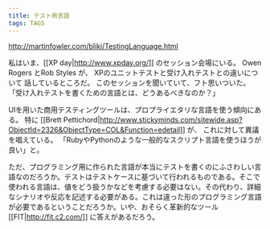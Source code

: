 ```yaml
---
title: テスト用言語
tags: TAGS
---
```


http://martinfowler.com/bliki/TestingLanguage.html

私はいま、[[XP day|http://www.xpday.org/]] のセッション会場にいる。
Owen Rogers とRob Styles が、
XPのユニットテストと受け入れテストとの違いについて
話しているところだ。
このセッションを聞いていて、フト思いついた。
「受け入れテストを書くための言語とは、どうあるべきなのか？」

UIを用いた商用テスティングツールは、プロプライエタリな言語を使う傾向にある。
特に [[Brett Pettichord|http://www.stickyminds.com/sitewide.asp?ObjectId=2326&ObjectType=COL&Function=edetail]] が、
これに対して異議を唱えている。
「RubyやPythonのような一般的なスクリプト言語を使うほうが良い」と。

ただ、プログラミング用に作られた言語が本当にテストを書くのにふさわしい言語なのだろうか。テストはテストケースに基づいて行われるものである。そこで使われる言語は、値をどう扱うかなどを考慮する必要はない。その代わり、詳細なシナリオや反応を記述する必要がある。これは違った形のプログラミング言語が必要であるということだろうか。いや、おそらく革新的なツール [[FIT|http://fit.c2.com/]] に答えがあるだろう。

